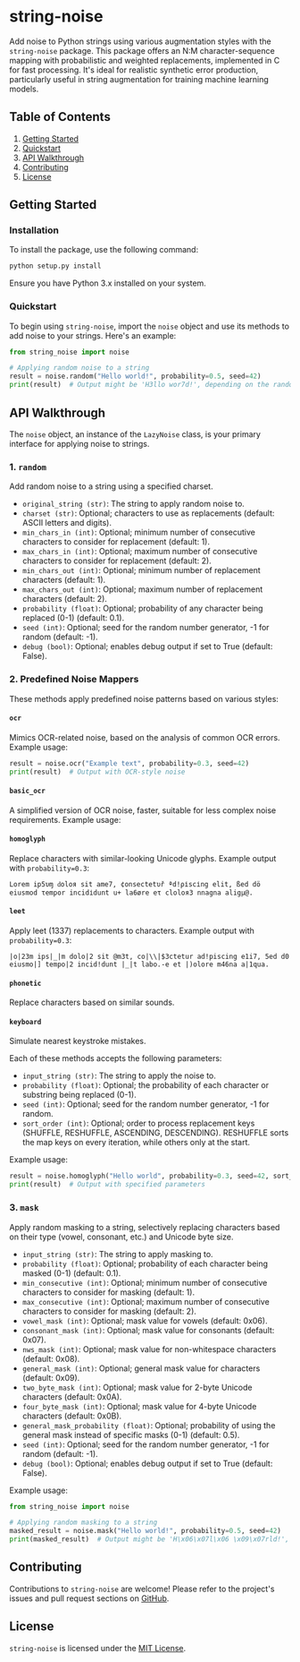 # string-noise
Add noise to Python strings using various augmentation styles with the `string-noise` package. This package offers an N:M character-sequence mapping with probabilistic and weighted replacements, implemented in C for fast processing. It's ideal for realistic synthetic error production, particularly useful in string augmentation for training machine learning models.

## Table of Contents
1. [Getting Started](#getting-started)
2. [Quickstart](#quickstart)
3. [API Walkthrough](#api-walkthrough)
4. [Contributing](#contributing)
5. [License](#license)

## Getting Started

### Installation
To install the package, use the following command:
```bash
python setup.py install
```
Ensure you have Python 3.x installed on your system.

### Quickstart
To begin using `string-noise`, import the `noise` object and use its methods to add noise to your strings. Here's an example:

```python
from string_noise import noise

# Applying random noise to a string
result = noise.random("Hello world!", probability=0.5, seed=42)
print(result)  # Output might be 'H3llo wor7d!', depending on the random seed
```

## API Walkthrough

The `noise` object, an instance of the `LazyNoise` class, is your primary interface for applying noise to strings.

### 1. `random`
Add random noise to a string using a specified charset.

- `original_string (str)`: The string to apply random noise to.
- `charset (str)`: Optional; characters to use as replacements (default: ASCII letters and digits).
- `min_chars_in (int)`: Optional; minimum number of consecutive characters to consider for replacement (default: 1).
- `max_chars_in (int)`: Optional; maximum number of consecutive characters to consider for replacement (default: 2).
- `min_chars_out (int)`: Optional; minimum number of replacement characters (default: 1).
- `max_chars_out (int)`: Optional; maximum number of replacement characters (default: 2).
- `probability (float)`: Optional; probability of any character being replaced (0-1) (default: 0.1).
- `seed (int)`: Optional; seed for the random number generator, -1 for random (default: -1).
- `debug (bool)`: Optional; enables debug output if set to True (default: False).

### 2. Predefined Noise Mappers
These methods apply predefined noise patterns based on various styles:

#### `ocr`
Mimics OCR-related noise, based on the analysis of common OCR errors. Example usage:
```python
result = noise.ocr("Example text", probability=0.3, seed=42)
print(result)  # Output with OCR-style noise
```

#### `basic_ocr`
A simplified version of OCR noise, faster, suitable for less complex noise requirements. Example usage:

#### `homoglyph`
Replace characters with similar-looking Unicode glyphs. Example output with `probability=0.3`:
```
Lorem ip5υɱ ԁoloя sit ame7, ¢onsectetυř ªd!ρіscіng еlit, ßed dö eiusmоd τеmpor inсidіdunt u+ la6øre eτ cloloя3 nnаgna аligμ@.
```

#### `leet`
Apply leet (1337) replacements to characters. Example output with `probability=0.3`:
```
|o|23m ips|_|m dolo|2 sit @m3t, co|\\|$3ctetur ad!piscing e1i7, 5ed d0 eiusmo|] tempo|2 incid!dunt |_|t labo.-e et |)olore m46na a|1qua.
```

#### `phonetic`
Replace characters based on similar sounds.

#### `keyboard`
Simulate nearest keystroke mistakes.

Each of these methods accepts the following parameters:

- `input_string (str)`: The string to apply the noise to.
- `probability (float)`: Optional; the probability of each character or substring being replaced (0-1).
- `seed (int)`: Optional; seed for the random number generator, -1 for random.
- `sort_order (int)`: Optional; order to process replacement keys (SHUFFLE, RESHUFFLE, ASCENDING, DESCENDING). RESHUFFLE sorts the map keys on every iteration, while others only at the start.

Example usage:
```python
result = noise.homoglyph("Hello world", probability=0.3, seed=42, sort_order=SHUFFLE)
print(result)  # Output with specified parameters
```

### 3. `mask`
Apply random masking to a string, selectively replacing characters based on their type (vowel, consonant, etc.) and Unicode byte size.

- `input_string (str)`: The string to apply masking to.
- `probability (float)`: Optional; probability of each character being masked (0-1) (default: 0.1).
- `min_consecutive (int)`: Optional; minimum number of consecutive characters to consider for masking (default: 1).
- `max_consecutive (int)`: Optional; maximum number of consecutive characters to consider for masking (default: 2).
- `vowel_mask (int)`: Optional; mask value for vowels (default: 0x06).
- `consonant_mask (int)`: Optional; mask value for consonants (default: 0x07).
- `nws_mask (int)`: Optional; mask value for non-whitespace characters (default: 0x08).
- `general_mask (int)`: Optional; general mask value for characters (default: 0x09).
- `two_byte_mask (int)`: Optional; mask value for 2-byte Unicode characters (default: 0x0A).
- `four_byte_mask (int)`: Optional; mask value for 4-byte Unicode characters (default: 0x0B).
- `general_mask_probability (float)`: Optional; probability of using the general mask instead of specific masks (0-1) (default: 0.5).
- `seed (int)`: Optional; seed for the random number generator, -1 for random (default: -1).
- `debug (bool)`: Optional; enables debug output if set to True (default: False).

Example usage:
```python
from string_noise import noise

# Applying random masking to a string
masked_result = noise.mask("Hello world!", probability=0.5, seed=42)
print(masked_result)  # Output might be 'H\x06\x07l\x06 \x09\x07rld!', depending on the random seed
```

## Contributing
Contributions to `string-noise` are welcome! Please refer to the project's issues and pull request sections on [GitHub](https://github.com/your-repository-url).

## License
`string-noise` is licensed under the [MIT License](https://opensource.org/licenses/MIT).


